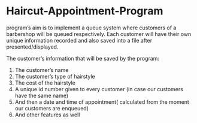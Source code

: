# Haircut-Appointment-Program
program’s aim is to implement a queue system where customers of a barbershop will be queued respectively. Each customer will have their own unique information recorded and also saved into a file after presented/displayed.

The customer’s information that will be saved by the program: 
1.	The customer’s name
2.	The customer’s type of hairstyle
3.	The cost of the hairstyle
4.	A unique id number given to every customer (in case our customers have the same name)
5.	And then a date and time of appointment( calculated from the moment our customers are enqueued)
6.	And other features as well
